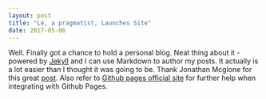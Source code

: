 ```yaml
---
layout: post
title: "Le, a pragmatist, Launches Site"
date: 2017-05-06
---
```


Well. Finally got a chance to hold a personal blog. Neat thing about it - powered by [Jekyll](http://jekyllrb.com) and I can use Markdown to author my posts. It actually is a lot easier than I thought it was going to be. Thank Jonathan Mcglone for this great [post](http://jmcglone.com/guides/github-pages/). Also refer to [Github pages official site][gh help] for further help when integrating with Github Pages.

[gh help]: https://help.github.com/categories/customizing-github-pages/

